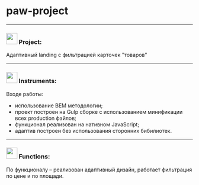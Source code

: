 # paw-project
***
 <h3> <img src="https://github.githubassets.com/images/icons/emoji/unicode/1f4d6.png" width="30"> Project: </h3> Адаптивный landing с фильтрацией карточек "товаров"

***
<h3> <img src="https://avatars.mds.yandex.net/get-pdb/2836229/f8b496c7-d173-449b-b89f-2465e82576ff/s1200?webp=false" width="30"> Instruments: </h3>

Входе работы:
 - использование BEM методологии;
 - проект построен на Gulp сборке с использованием минификации всех production файлов;
 - функционал реализован на нативном JavaScript;
 - адаптив построен без использования сторонних бибилиотек.
***
<h3> <img src="https://cdn3.iconfinder.com/data/icons/illustricon-tech/512/development.browser.gears.-512.png" width="30">   Functions: </h3>  

По функционалу – реализован адаптивный дизайн, работает фильтрация по цене и по площади. 
